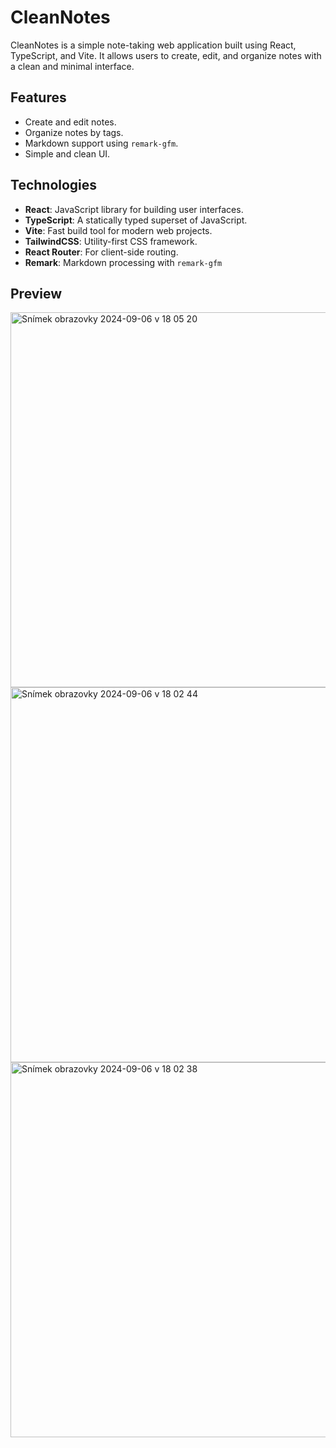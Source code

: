 # CleanNotes

CleanNotes is a simple note-taking web application built using React, TypeScript, and Vite. It allows users to create, edit, and organize notes with a clean and minimal interface.

## Features

- Create and edit notes.
- Organize notes by tags.
- Markdown support using `remark-gfm`.
- Simple and clean UI.

## Technologies

- **React**: JavaScript library for building user interfaces.
- **TypeScript**: A statically typed superset of JavaScript.
- **Vite**: Fast build tool for modern web projects.
- **TailwindCSS**: Utility-first CSS framework.
- **React Router**: For client-side routing.
- **Remark**: Markdown processing with `remark-gfm`

## Preview
  
<img width="600" alt="Snímek obrazovky 2024-09-06 v 18 05 20" src="https://github.com/user-attachments/assets/56582569-59b3-4dfd-860c-80eb6e34bd93">
<img width="600" alt="Snímek obrazovky 2024-09-06 v 18 02 44" src="https://github.com/user-attachments/assets/e3ac50ac-46dd-41ab-bd4c-8f7fb8535639">
<img width="600" alt="Snímek obrazovky 2024-09-06 v 18 02 38" src="https://github.com/user-attachments/assets/4c5f19f1-174b-4469-9517-18dae8840a98">
